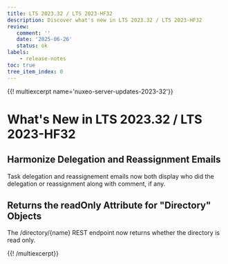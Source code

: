 ```yaml
---
title: LTS 2023.32 / LTS 2023-HF32
description: Discover what's new in LTS 2023.32 / LTS 2023-HF32
review:
   comment: ''
   date: '2025-06-26'
   status: ok
labels:
    - release-notes
toc: true
tree_item_index: 0
---
```


{{! multiexcerpt name='nuxeo-server-updates-2023-32'}}
# What's New in LTS 2023.32 / LTS 2023-HF32

## Harmonize Delegation and Reassignment Emails

Task delegation and reassignement emails now both display who did the delegation or reassignment along with comment, if any.

## Returns the readOnly Attribute for "Directory" Objects

The /directory/{name} REST endpoint now returns whether the directory is read only.


{{! /multiexcerpt}}
